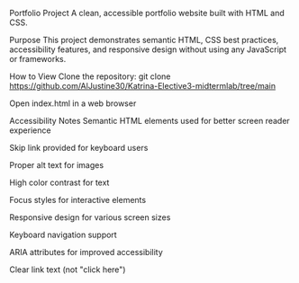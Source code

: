 Portfolio Project
A clean, accessible portfolio website built with HTML and CSS.

Purpose
This project demonstrates semantic HTML, CSS best practices, accessibility features, and responsive design without using any JavaScript or frameworks.

How to View
Clone the repository: git clone https://github.com/AlJustine30/Katrina-Elective3-midtermlab/tree/main

Open index.html in a web browser

Accessibility Notes
Semantic HTML elements used for better screen reader experience

Skip link provided for keyboard users

Proper alt text for images

High color contrast for text

Focus styles for interactive elements

Responsive design for various screen sizes

Keyboard navigation support

ARIA attributes for improved accessibility

Clear link text (not "click here")
